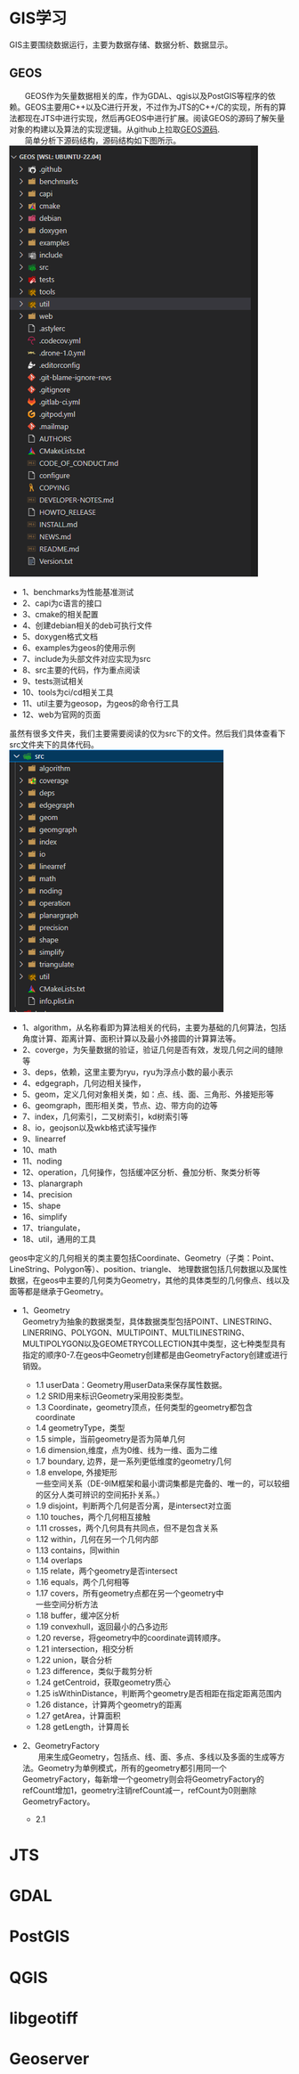 # GIS学习
GIS主要围绕数据运行，主要为数据存储、数据分析、数据显示。
## GEOS
&emsp;&emsp;GEOS作为矢量数据相关的库，作为GDAL、qgis以及PostGIS等程序的依赖。GEOS主要用C++以及C进行开发，不过作为JTS的C++/C的实现，所有的算法都现在JTS中进行实现，然后再GEOS中进行扩展。阅读GEOS的源码了解矢量对象的构建以及算法的实现逻辑。从github上拉取[GEOS源码](https://github.com/libgeos/geos/ 'GEOS').   
&emsp;&emsp;简单分析下源码结构，源码结构如下图所示。  
![Alt text](../assets/GEOS-code.PNG)

- 1、benchmarks为性能基准测试
- 2、capi为c语言的接口
- 3、cmake的相关配置
- 4、创建debian相关的deb可执行文件
- 5、doxygen格式文档
- 6、examples为geos的使用示例
- 7、include为头部文件对应实现为src
- 8、src主要的代码，作为重点阅读
- 9、tests测试相关
- 10、tools为ci/cd相关工具
- 11、util主要为geosop，为geos的命令行工具
- 12、web为官网的页面

虽然有很多文件夹，我们主要需要阅读的仅为src下的文件。然后我们具体查看下src文件夹下的具体代码。  
![Alt text](../assets/GEOS-code-src.PNG)

- 1、algorithm，从名称看即为算法相关的代码，主要为基础的几何算法，包括角度计算、距离计算、面积计算以及最小外接圆的计算算法等。
- 2、coverge，为矢量数据的验证，验证几何是否有效，发现几何之间的缝隙等
- 3、deps，依赖，这里主要为ryu，ryu为浮点小数的最小表示
- 4、edgegraph，几何边相关操作，
- 5、geom，定义几何对象相关类，如：点、线、面、三角形、外接矩形等
- 6、geomgraph，图形相关类，节点、边、带方向的边等
- 7、index，几何索引，二叉树索引，kd树索引等
- 8、io，geojson以及wkb格式读写操作
- 9、linearref
- 10、math
- 11、noding
- 12、operation，几何操作，包括缓冲区分析、叠加分析、聚类分析等
- 13、planargraph
- 14、precision
- 15、shape
- 16、simplify
- 17、triangulate，
- 18、util，通用的工具

geos中定义的几何相关的类主要包括Coordinate、Geometry（子类：Point、LineString、Polygon等）、position、triangle、
地理数据包括几何数据以及属性数据，在geos中主要的几何类为Geometry，其他的具体类型的几何像点、线以及面等都是继承于Geometry。
- 1、Geometry  
Geometry为抽象的数据类型，具体数据类型包括POINT、LINESTRING、LINERRING、POLYGON、MULTIPOINT、MULTILINESTRING、MULTIPOLYGON以及GEOMETRYCOLLECTION其中类型，这七种类型具有指定的顺序0-7.在geos中Geometry创建都是由GeometryFactory创建或进行销毁。
  - 1.1 userData：Geometry用userData来保存属性数据。
  - 1.2 SRID用来标识Geometry采用投影类型。
  - 1.3 Coordinate，geometry顶点，任何类型的geometry都包含coordinate
  - 1.4 geometryType，类型
  - 1.5 simple，当前geometry是否为简单几何
  - 1.6 dimension,维度，点为0维、线为一维、面为二维
  - 1.7 boundary, 边界，是一系列更低维度的geometry几何
  - 1.8 envelope, 外接矩形  
一些空间关系（DE-9IM框架和最小谓词集都是完备的、唯一的，可以较细的区分人类可辨识的空间拓扑关系。）  
  - 1.9 disjoint，判断两个几何是否分离，是intersect对立面
  - 1.10 touches，两个几何相互接触
  - 1.11 crosses，两个几何具有共同点，但不是包含关系
  - 1.12 within，几何在另一个几何内部
  - 1.13 contains，同within
  - 1.14 overlaps
  - 1.15 relate，两个geometry是否intersect
  - 1.16 equals，两个几何相等
  - 1.17 covers，所有geometry点都在另一个geometry中  
一些空间分析方法
  - 1.18 buffer，缓冲区分析
  - 1.19 convexhull，返回最小的凸多边形
  - 1.20 reverse，将geometry中的coordinate调转顺序。
  - 1.21 intersection，相交分析
  - 1.22 union，联合分析
  - 1.23 difference，类似于裁剪分析
  - 1.24 getCentroid，获取geometry质心
  - 1.25 isWithinDistance，判断两个geometry是否相距在指定距离范围内
  - 1.26 distance，计算两个geometry的距离
  - 1.27 getArea，计算面积
  - 1.28 getLength，计算周长

- 2、GeometryFactory  
&emsp;&emsp;用来生成Geometry，包括点、线、面、多点、多线以及多面的生成等方法。Geometry为单例模式，所有的geometry都引用同一个GeometryFactory，每新增一个geometry则会将GeometryFactory的refCount增加1，geometry注销refCount减一，refCount为0则删除GeometryFactory。
  - 2.1 
  
# JTS

# GDAL

# PostGIS

# QGIS

# libgeotiff

# Geoserver